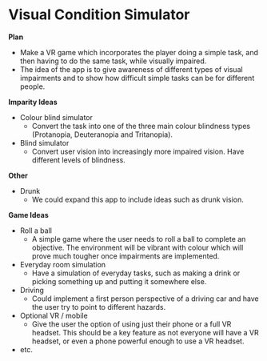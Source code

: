 # Visual Condition Simulator
**Plan**
- Make a VR game which incorporates the player doing a simple task, and then having to do the same task, while visually impaired.
- The idea of the app is to give awareness of different types of visual impairments and to show how difficult simple tasks can be for different people.

**Imparity Ideas**
- Colour blind simulator
  - Convert the task into one of the three main colour blindness types (Protanopia, Deuteranopia and Tritanopia).
- Blind simulator
  - Convert user vision into increasingly more impaired vision. Have different levels of blindness.
  
**Other**
- Drunk
  - We could expand this app to include ideas such as drunk vision. 


**Game Ideas**
- Roll a ball
  - A simple game where the user needs to roll a ball to complete an objective. The environment will be vibrant with colour which will 
    prove much tougher once impairments are implemented.
- Everyday room simulation
  - Have a simulation of everyday tasks, such as making a drink or picking something up and putting it somewhere else.
- Driving
  - Could implement a first person perspective of a driving car and have the user try to point to different hazards.
- Optional VR / mobile
  - Give the user the option of using just their phone or a full VR headset. This should be a key feature as not everyone will have a
    VR headset, or even a phone powerful enough to use a VR headset.
- etc.
